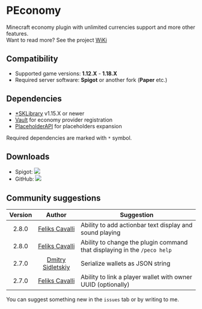 # PEconomy
Minecraft economy plugin with unlimited currencies support and more other features.<br>
Want to read more? See the project [WiKi](https://github.com/SoKnight/PEconomy/wiki)

## Compatibility
- Supported game versions: **1.12.X** - **1.18.X**
- Required server software: **Spigot** or another fork (**Paper** etc.)

## Dependencies
- [*SKLibrary](https://github.com/SoKnight/SKLibrary) v1.15.X or newer
- [Vault](https://github.com/MilkBowl/Vault) for economy provider registration
- [PlaceholderAPI](https://github.com/PlaceholderAPI/PlaceholderAPI) for placeholders expansion

Required dependencies are marked with `*` symbol.

## Downloads
- Spigot: [![](http://badge.henrya.org/spigot/downloads?id=73827)](https://www.spigotmc.org/resources/peconomy.73827/)
- GitHub: [![](https://img.shields.io/github/downloads/SoKnight/PEconomy/total.svg)](https://github.com/SoKnight/PEconomy/releases/latest)

## Community suggestions
| Version | Author | Suggestion |
|:---:|:---:|---|
| 2.8.0 | [Feliks Cavalli](https://github.com/whereareiam) | Ability to add actionbar text display and sound playing |
| 2.8.0 | [Feliks Cavalli](https://github.com/whereareiam) | Ability to change the plugin command that displaying in the `/peco help` |
| 2.7.0 | [Dmitry Sidletskiy](https://vk.com/dmtrsdltsk) | Serialize wallets as JSON string |
| 2.7.0 | [Feliks Cavalli](https://github.com/whereareiam) | Ability to link a player wallet with owner UUID (optionally) |

You can suggest something new in the `issues` tab or by writing to me.
